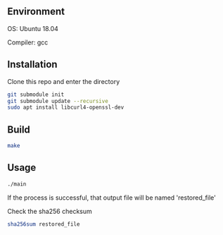 ## Environment

OS: Ubuntu 18.04

Compiler: gcc

## Installation

Clone this repo and enter the directory
```bash
git submodule init
git submodule update --recursive
sudo apt install libcurl4-openssl-dev
```

## Build

```bash
make
```

## Usage

```bash
./main
```
If the process is successful, that output file will be named 'restored_file'

Check the sha256 checksum
```bash
sha256sum restored_file
```